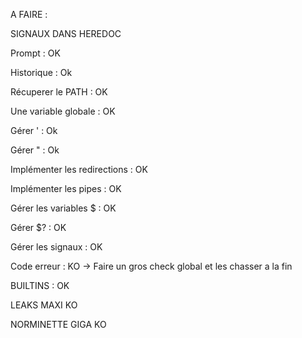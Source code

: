 A FAIRE :

SIGNAUX DANS HEREDOC

Prompt : OK

Historique : Ok

Récuperer le PATH : OK

Une variable globale : OK

Gérer ' : Ok

Gérer " : Ok

Implémenter les redirections : OK

Implémenter les pipes : OK

Gérer les variables $ : OK

Gérer $? : OK

Gérer les signaux : OK

Code erreur : KO -> Faire un gros check global et les chasser a la fin


BUILTINS : OK


LEAKS
MAXI KO


NORMINETTE
GIGA KO